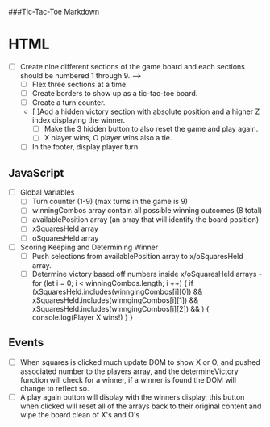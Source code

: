 ###Tic-Tac-Toe Markdown
# HTML
- [ ] Create nine different sections of the game board and each sections should be numbered 1 through 9.  -->
    - [ ] Flex three sections at a time. 
    - [ ] Create borders to show up as a tic-tac-toe board.
    - [ ] Create a turn counter.
    - [ ]Add a hidden victory section with absolute position and a higher Z index displaying the winner.
        - [ ] Make the  3 hidden button to also reset the game and play again.  
        - [ ] X player wins, O player wins also a tie.
    - [ ] In the footer, display player turn
## JavaScript 
- [ ] Global Variables
    - [ ] Turn counter (1-9) (max turns in the game is 9)
    - [ ] winningCombos array contain all possible winning outcomes (8 total)
    - [ ] availablePosition array (an array that will identify the board position)
    - [ ] xSquaresHeld array
    - [ ] oSquaresHeld array

- [ ] Scoring Keeping and Determining Winner
    - [ ] Push selections from availablePosition array to x/oSquaresHeld array.
    - [ ] Determine victory based off numbers inside x/oSquaresHeld arrays
            - for (let i = 0; i < winningCombos.length; i ++) {
                if (xSquaresHeld.includes(winngingCombos[i][0]) &&
                    xSquaresHeld.includes(winngingCombos[i][1]) &&
                    xSquaresHeld.includes(winngingCombos[i][2]) &&
                    ) {
                        console.log(Player X wins!)
                    }
            }

## Events 

- [ ] When squares is clicked much update DOM to show X or O, and pushed associated number to the players array, and the determineVictory function will check for a winner, if a winner is found the DOM will change to reflect so.
- [ ] A play again button will display with the winners display, this button when clicked will reset all of the arrays back to their original content and wipe the board clean of X's and O's
